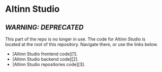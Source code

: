 # Altinn Studio

## _WARNING: DEPRECATED_
This part of the repo is no longer in use. The code for Altinn Studio is located
at the root of this repository. Navigate there, or use the links below.
- [Altinn Studio frontend code][1].
- [Altinn Studio backend code][2].
- [Altinn Studio repositories code][3].
